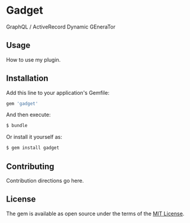 # Gadget

GraphQL / ActiveRecord Dynamic GEneraTor

## Usage
How to use my plugin.

## Installation
Add this line to your application's Gemfile:

```ruby
gem 'gadget'
```

And then execute:
```bash
$ bundle
```

Or install it yourself as:
```bash
$ gem install gadget
```

## Contributing
Contribution directions go here.

## License
The gem is available as open source under the terms of the [MIT License](https://opensource.org/licenses/MIT).

